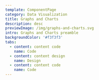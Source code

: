 ```yaml
---
template: ComponentPage
category: Data Visualization
title: Graphs and Charts
description: desc
previewImage: /img/graphs-and-charts.svg
intro: Graphs and Charts preamble
backgroundColor: '#f3f3f3'
tabs:
  - content: content code
    name: Code
  - content: content design
    name: Design
  - content: content code
    name: Code
---
```


